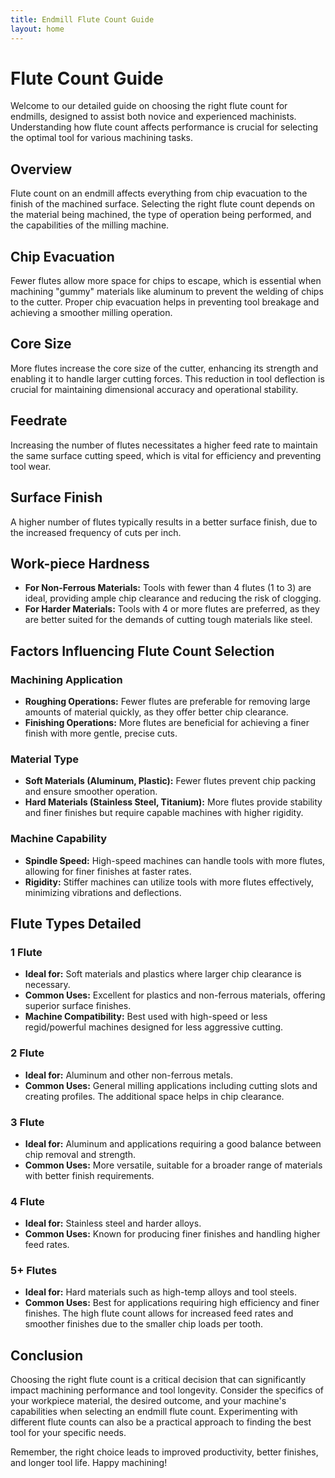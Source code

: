 ```yaml
---
title: Endmill Flute Count Guide
layout: home
---
```


# Flute Count Guide

Welcome to our detailed guide on choosing the right flute count for endmills, designed to assist both novice and experienced machinists. Understanding how flute count affects performance is crucial for selecting the optimal tool for various machining tasks.

## Overview

Flute count on an endmill affects everything from chip evacuation to the finish of the machined surface. Selecting the right flute count depends on the material being machined, the type of operation being performed, and the capabilities of the milling machine.

## Chip Evacuation

Fewer flutes allow more space for chips to escape, which is essential when machining "gummy" materials like aluminum to prevent the welding of chips to the cutter. Proper chip evacuation helps in preventing tool breakage and achieving a smoother milling operation.

## Core Size

More flutes increase the core size of the cutter, enhancing its strength and enabling it to handle larger cutting forces. This reduction in tool deflection is crucial for maintaining dimensional accuracy and operational stability.

## Feedrate

Increasing the number of flutes necessitates a higher feed rate to maintain the same surface cutting speed, which is vital for efficiency and preventing tool wear.

## Surface Finish

A higher number of flutes typically results in a better surface finish, due to the increased frequency of cuts per inch.

## Work-piece Hardness

- **For Non-Ferrous Materials:** Tools with fewer than 4 flutes (1 to 3) are ideal, providing ample chip clearance and reducing the risk of clogging.
- **For Harder Materials:** Tools with 4 or more flutes are preferred, as they are better suited for the demands of cutting tough materials like steel.

## Factors Influencing Flute Count Selection

### Machining Application

- **Roughing Operations:** Fewer flutes are preferable for removing large amounts of material quickly, as they offer better chip clearance.
- **Finishing Operations:** More flutes are beneficial for achieving a finer finish with more gentle, precise cuts.

### Material Type

- **Soft Materials (Aluminum, Plastic):** Fewer flutes prevent chip packing and ensure smoother operation.
- **Hard Materials (Stainless Steel, Titanium):** More flutes provide stability and finer finishes but require capable machines with higher rigidity.

### Machine Capability

- **Spindle Speed:** High-speed machines can handle tools with more flutes, allowing for finer finishes at faster rates.
- **Rigidity:** Stiffer machines can utilize tools with more flutes effectively, minimizing vibrations and deflections.

## Flute Types Detailed

### 1 Flute

- **Ideal for:** Soft materials and plastics where larger chip clearance is necessary.
- **Common Uses:** Excellent for plastics and non-ferrous materials, offering superior surface finishes.
- **Machine Compatibility:** Best used with high-speed or less regid/powerful machines designed for less aggressive cutting.

### 2 Flute

- **Ideal for:** Aluminum and other non-ferrous metals.
- **Common Uses:** General milling applications including cutting slots and creating profiles. The additional space helps in chip clearance.

### 3 Flute

- **Ideal for:** Aluminum and applications requiring a good balance between chip removal and strength.
- **Common Uses:** More versatile, suitable for a broader range of materials with better finish requirements.

### 4 Flute

- **Ideal for:** Stainless steel and harder alloys.
- **Common Uses:** Known for producing finer finishes and handling higher feed rates.

### 5+ Flutes

- **Ideal for:** Hard materials such as high-temp alloys and tool steels.
- **Common Uses:** Best for applications requiring high efficiency and finer finishes. The high flute count allows for increased feed rates and smoother finishes due to the smaller chip loads per tooth.

## Conclusion

Choosing the right flute count is a critical decision that can significantly impact machining performance and tool longevity. Consider the specifics of your workpiece material, the desired outcome, and your machine's capabilities when selecting an endmill flute count. Experimenting with different flute counts can also be a practical approach to finding the best tool for your specific needs.

Remember, the right choice leads to improved productivity, better finishes, and longer tool life. Happy machining!
